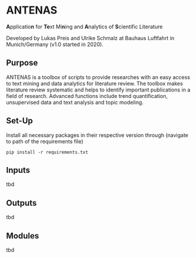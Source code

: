 # ANTENAS

**A**pplicatio**n** for **Te**xt Mi**n**ing and **A**nalytics of **S**cientific Literature

Developed by Lukas Preis and Ulrike Schmalz at Bauhaus Luftfahrt in Munich/Germany (v1.0 started in 2020).

## Purpose

ANTENAS is a toolbox of scripts to provide researches with an easy access to text mining and data analytics for literature review. The toolbox makes literature review systematic and helps to identify important publications in a field of research. Advanced functions include trend quantification, unsupervised data and text analysis and topic modeling.

## Set-Up
Install all necessary packages in their respective version through (navigate to path of the requirements file) 
```
pip install -r requirements.txt
```

## Inputs

tbd

## Outputs

tbd

## Modules

tbd
